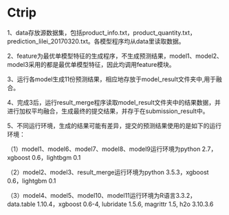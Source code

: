 # Ctrip

1、data存放源数据集，包括product_info.txt，product_quantity.txt，prediction_lilei_20170320.txt。各模型程序均从data里读取数据。

2、feature为最优单模型特征的生成程序，不生成预测结果，model1、model2、model3采用的都是最优单模型特征，因此均调用feature模块。

3、运行各model生成11份预测结果，相应地存放于model_result文件夹中,用于融合。

4、完成3后，运行result_merge程序读取model_result文件夹中的结果数据，并进行加权平均融合，生成最终的提交结果，并存于在submission_result中。

5、不同运行环境，生成的结果可能有差异，提交的预测结果使用的是如下的运行环境：

（1）model1、model6、model7、model8、model9运行环境为python 2.7，xgboost 0.6，lightbgm 0.1

（2）model2、model3、result_merge运行环境为python 3.5.3，xgboost 0.6，lightgbm 0.1

（3）model4、model5、model10、model11运行环境为R语言3.3.2，data.table 1.10.4，xgboost 0.6-4, lubridate 1.5.6, magrittr 1.5, h2o 3.10.3.6
